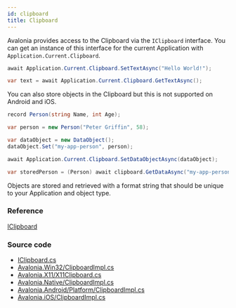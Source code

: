 ```yaml
---
id: clipboard
title: Clipboard
---
```


Avalonia provides access to the Clipboard via the `IClipboard` interface. You can get an instance of this interface for the current Application with `Application.Current.Clipboard`.

```csharp
await Application.Current.Clipboard.SetTextAsync("Hello World!");

var text = await Application.Current.Clipboard.GetTextAsync();
```

You can also store objects in the Clipboard but this is not supported on Android and iOS.

```csharp
record Person(string Name, int Age);

var person = new Person("Peter Griffin", 58);

var dataObject = new DataObject();
dataObject.Set("my-app-person", person);

await Application.Current.Clipboard.SetDataObjectAsync(dataObject);

var storedPerson = (Person) await clipboard.GetDataAsync("my-app-person");
```

Objects are stored and retrieved with a format string that should be unique to your Application and object type.

### Reference <a id="reference"></a>

[IClipboard](http://reference.avaloniaui.net/api/Avalonia.Input.Platform/IClipboard/)

### Source code <a id="source-code"></a>

- [IClipboard.cs](https://github.com/AvaloniaUI/Avalonia/blob/master/src/Avalonia.Input/Platform/IClipboard.cs)
- [Avalonia.Win32/ClipboardImpl.cs](https://github.com/AvaloniaUI/Avalonia/blob/master/src/Windows/Avalonia.Win32/ClipboardImpl.cs)
- [Avalonia.X11/X11Clipboard.cs](https://github.com/AvaloniaUI/Avalonia/blob/master/src/Avalonia.X11/X11Clipboard.cs)
- [Avalonia.Native/ClipboardImpl.cs](https://github.com/AvaloniaUI/Avalonia/blob/master/src/Avalonia.Native/ClipboardImpl.cs)
- [Avalonia.Android/Platform/ClipboardImpl.cs](https://github.com/AvaloniaUI/Avalonia/blob/master/src/Android/Avalonia.Android/Platform/ClipboardImpl.cs)
- [Avalonia.iOS/ClipboardImpl.cs](https://github.com/AvaloniaUI/Avalonia/blob/master/src/iOS/Avalonia.iOS/ClipboardImpl.cs)